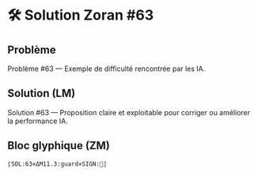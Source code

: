 # 🛠️ Solution Zoran #63

## Problème
Problème #63 — Exemple de difficulté rencontrée par les IA.

## Solution (LM)
Solution #63 — Proposition claire et exploitable pour corriger ou améliorer la performance IA.

## Bloc glyphique (ZM)
```
⟦SOL:63⋄ΔM11.3:guard⋄SIGN:🦋⟧
```
